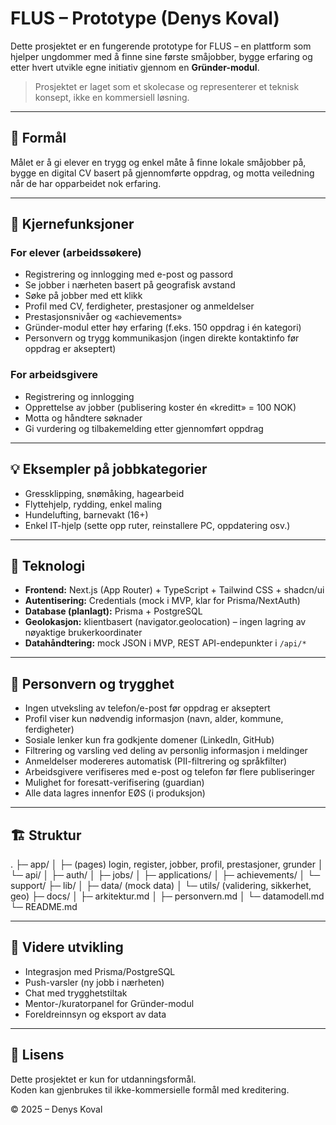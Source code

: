 # FLUS – Prototype (Denys Koval)

Dette prosjektet er en fungerende prototype for FLUS – en plattform som hjelper ungdommer med å finne sine første småjobber, bygge erfaring og etter hvert utvikle egne initiativ gjennom en **Gründer-modul**.

> Prosjektet er laget som et skolecase og representerer et teknisk konsept, ikke en kommersiell løsning.

---

## 🎯 Formål

Målet er å gi elever en trygg og enkel måte å finne lokale småjobber på, bygge en digital CV basert på gjennomførte oppdrag, og motta veiledning når de har opparbeidet nok erfaring.

---

## 🔧 Kjernefunksjoner

### For elever (arbeidssøkere)
- Registrering og innlogging med e-post og passord  
- Se jobber i nærheten basert på geografisk avstand  
- Søke på jobber med ett klikk  
- Profil med CV, ferdigheter, prestasjoner og anmeldelser  
- Prestasjonsnivåer og «achievements»  
- Gründer-modul etter høy erfaring (f.eks. 150 oppdrag i én kategori)  
- Personvern og trygg kommunikasjon (ingen direkte kontaktinfo før oppdrag er akseptert)

### For arbeidsgivere
- Registrering og innlogging  
- Opprettelse av jobber (publisering koster én «kreditt» = 100 NOK)  
- Motta og håndtere søknader  
- Gi vurdering og tilbakemelding etter gjennomført oppdrag

---

## 💡 Eksempler på jobbkategorier

- Gressklipping, snømåking, hagearbeid  
- Flyttehjelp, rydding, enkel maling  
- Hundelufting, barnevakt (16+)  
- Enkel IT-hjelp (sette opp ruter, reinstallere PC, oppdatering osv.)  

---

## 🧱 Teknologi

- **Frontend:** Next.js (App Router) + TypeScript + Tailwind CSS + shadcn/ui  
- **Autentisering:** Credentials (mock i MVP, klar for Prisma/NextAuth)  
- **Database (planlagt):** Prisma + PostgreSQL  
- **Geolokasjon:** klientbasert (navigator.geolocation) – ingen lagring av nøyaktige brukerkoordinater  
- **Datahåndtering:** mock JSON i MVP, REST API-endepunkter i `/api/*`

---

## 🔐 Personvern og trygghet

- Ingen utveksling av telefon/e-post før oppdrag er akseptert  
- Profil viser kun nødvendig informasjon (navn, alder, kommune, ferdigheter)  
- Sosiale lenker kun fra godkjente domener (LinkedIn, GitHub)  
- Filtrering og varsling ved deling av personlig informasjon i meldinger  
- Anmeldelser modereres automatisk (PII-filtrering og språkfilter)  
- Arbeidsgivere verifiseres med e-post og telefon før flere publiseringer  
- Mulighet for foresatt-verifisering (guardian)  
- Alle data lagres innenfor EØS (i produksjon)  

---

## 🏗 Struktur

.
├─ app/
│  ├─ (pages) login, register, jobber, profil, prestasjoner, grunder
│  └─ api/
│      ├─ auth/
│      ├─ jobs/
│      ├─ applications/
│      ├─ achievements/
│      └─ support/
├─ lib/
│  ├─ data/ (mock data)
│  └─ utils/ (validering, sikkerhet, geo)
├─ docs/
│  ├─ arkitektur.md
│  ├─ personvern.md
│  └─ datamodell.md
└─ README.md

---

## 🧩 Videre utvikling

- Integrasjon med Prisma/PostgreSQL  
- Push-varsler (ny jobb i nærheten)  
- Chat med trygghetstiltak  
- Mentor-/kuratorpanel for Gründer-modul  
- Foreldreinnsyn og eksport av data  

---

## 📜 Lisens

Dette prosjektet er kun for utdanningsformål.  
Koden kan gjenbrukes til ikke-kommersielle formål med kreditering.

© 2025 – Denys Koval